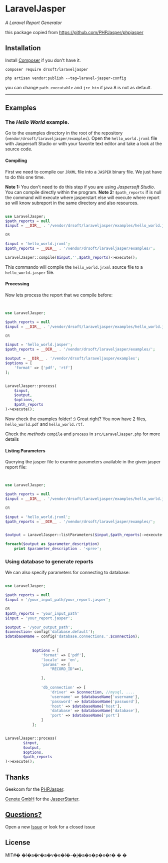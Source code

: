 

# LaravelJasper
_A Laravel Report Generator_

this package copied from 
https://github.com/PHPJasper/phpjasper

## Installation
Install [Composer](http://getcomposer.org) if you don't have it.

```
composer require drsoft/laraveljasper
```
```
php artisan vendor:publish --tag=laravel-jasper-config
```
you can change `path_executable` and `jre_bin` if java 8 is not as default.


----------------------------------------------------------------------------------------------------------------------------


## Examples

### The *Hello World* example.

Go to the examples directory in the root of the repository (`vendor/drsoft/laraveljasper/examples`).
Open the `hello_world.jrxml` file with Jaspersoft Studio or with your favorite text editor and take a look at the source code.

#### Compiling

First we need to compile our `JRXML` file into a `JASPER` binary file. We just have to do this one time.

**Note 1:** You don't need to do this step if you are using *Jaspersoft Studio*. You can compile directly within the program.
**Note 2:** `$path_reports` if is null the command  will execute where jasperstart else will execute where report so will know subreport in the same directory and also resources.

```php

use LaravelJasper;
$path_reports = null
$input = __DIR__ . '/vendor/drsoft/laraveljasper/examples/hello_world.jrxml'; 

OR  

$input = 'hello_world.jrxml'; 
$path_reports = __DIR__ . '/vendor/drsoft/laraveljasper/examples/';

LaravelJasper::compile($input,'',$path_reports)->execute();
```

This commando will compile the `hello_world.jrxml` source file to a `hello_world.jasper` file.

#### Processing

Now lets process the report that we compile before:

```php


use LaravelJasper;

$path_reports = null
$input = __DIR__ . '/vendor/drsoft/laraveljasper/examples/hello_world.jasper'; 

OR  

$input = 'hello_world.jasper'; 
$path_reports = __DIR__ . '/vendor/drsoft/laraveljasper/examples/';

$output = __DIR__ . '/vendor/drsoft/laraveljasper/examples';    
$options = [ 
    'format' => ['pdf', 'rtf'] 
];


LaravelJasper::process(
    $input,
    $output,
    $options,
    $path_reports
)->execute();
```

Now check the examples folder! :) Great right? You now have 2 files, `hello_world.pdf` and `hello_world.rtf`.

Check the *methods* `compile` and `process` in `src/LaravelJasper.php` for more details

#### Listing Parameters

Querying the jasper file to examine parameters available in the given jasper report file:

```php


use LaravelJasper;

$path_reports = null
$input = __DIR__ . '/vendor/drsoft/laraveljasper/examples/hello_world.jrxml'; 

OR  

$input = 'hello_world.jrxml'; 
$path_reports = __DIR__ . '/vendor/drsoft/laraveljasper/examples/';


$output = LaravelJasper::listParameters($input,$path_reports)->execute();

foreach($output as $parameter_description)
    print $parameter_description . '<pre>';
```

### Using database to generate reports

We can also specify parameters for connecting to database:

```php

use LaravelJasper;    

$path_reports = null
$input = '/your_input_path/your_report.jasper'; 

OR 
$path_reports = 'your_input_path'
$input = 'your_report.jasper'; 

$output = '/your_output_path';
$connection= config('database.default');
$databaseName = config('database.connections.'.$connection);
        
            
            $options = [
                'format' => ['pdf'],
                'locale' => 'en',
                'params' => [
                    "RECORD_ID"=>1,

                ],
            
                'db_connection' => [
                    'driver' => $connection, //mysql, ....
                    'username' => $databaseName['username'],
                    'password' => $databaseName['password'],
                    'host' => $databaseName['host'],
                    'database' => $databaseName['database'],
                    'port' => $databaseName['port']
                ]
            ];


LaravelJasper::process(
        $input,
        $output,
        $options,
        $path_reports
)->execute();
```

## Thanks

Geekcom for the [PHPJasper](https://github.com/PHPJasper/phpjasper).

[Cenote GmbH](http://www.cenote.de/) for the [JasperStarter](http://jasperstarter.sourceforge.net/).

## [Questions?](https://github.com/drsoft/laravel-jasper/issues)

Open a new [Issue](https://github.com/drsoft/laravel-jasper/issues) or look for a closed issue


## License

MIT#� �l�a�r�a�v�e�l�-�j�a�s�p�e�r�
�
�
